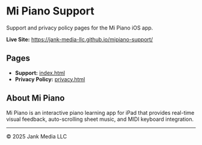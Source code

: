 # Mi Piano Support

Support and privacy policy pages for the Mi Piano iOS app.

**Live Site:** https://jank-media-llc.github.io/mipiano-support/

## Pages

- **Support:** [index.html](https://jank-media-llc.github.io/mipiano-support/)
- **Privacy Policy:** [privacy.html](https://jank-media-llc.github.io/mipiano-support/privacy.html)

## About Mi Piano

Mi Piano is an interactive piano learning app for iPad that provides real-time visual feedback, auto-scrolling sheet music, and MIDI keyboard integration.

---

© 2025 Jank Media LLC
